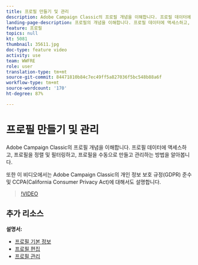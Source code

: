 ```yaml
---
title: 프로필 만들기 및 관리
description: Adobe Campaign Classic의 프로필 개념을 이해합니다. 프로필 데이터에 액세스하고, 프로필을 정렬 및 필터링하고, 프로필을 수동으로 만들고 관리하는 방법을 알아봅니다. 또한 이 비디오에서는 Adobe Campaign Classic의 개인 정보 보호 규정(GDPR) 준수 및 CCPA(California Consumer Privacy Act)에 대해서도 설명합니다.
landing-page-description: 프로필의 개념을 이해합니다. 프로필 데이터에 액세스하고, 프로필을 정렬 및 필터링하고, 프로필을 수동으로 만들고 관리하는 방법을 알아봅니다. GDPR 및 CCPA에 대한 자세한 내용을 살펴보십시오.
feature: 프로필
topics: null
kt: 5081
thumbnail: 35611.jpg
doc-type: feature video
activity: use
team: WWFRE
role: user
translation-type: tm+mt
source-git-commit: 84471810b84c7ec49ff5a827036f5bc548b88a6f
workflow-type: tm+mt
source-wordcount: '170'
ht-degree: 87%

---
```



# 프로필 만들기 및 관리

Adobe Campaign Classic의 프로필 개념을 이해합니다. 프로필 데이터에 액세스하고, 프로필을 정렬 및 필터링하고, 프로필을 수동으로 만들고 관리하는 방법을 알아봅니다.

또한 이 비디오에서는 Adobe Campaign Classic의 개인 정보 보호 규정(GDPR) 준수 및 CCPA(California Consumer Privacy Act)에 대해서도 설명합니다.

>[!VIDEO](https://video.tv.adobe.com/v/35611?quality=12)

## 추가 리소스

**설명서:**

* [프로필 기본 정보](https://docs.adobe.com/content/help/ko-KR/campaign-classic/using/getting-started/profile-management/about-profiles.html)
* [프로필 편집](https://docs.adobe.com/content/help/en/campaign-classic/using/getting-started/profile-management/editing-a-profile.html)
* [프로필 관리](https://docs.adobe.com/content/help/en/campaign-classic/using/getting-started/profile-management/adding-profiles.html)
